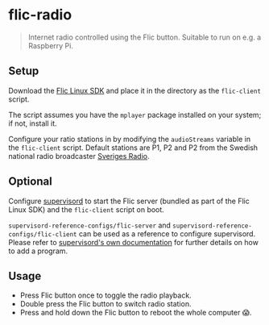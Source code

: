 # flic-radio

> Internet radio controlled using the Flic button. Suitable to run on e.g. a Raspberry Pi.

## Setup

Download the [Flic Linux SDK](https://github.com/50ButtonsEach/fliclib-linux-hci) and place it in the directory as the `flic-client` script.

The script assumes you have the `mplayer` package installed on your system; if not, install it.

Configure your ratio stations in by modifying the `audioStreams` variable in the `flic-client` script. Default stations are P1, P2 and P2 from the Swedish national radio broadcaster [Sveriges Radio](https://sverigesradio.se/).

## Optional

Configure [supervisord](http://supervisord.org/) to start the Flic server (bundled as part of the Flic Linux SDK) and the `flic-client` script on boot.

`supervisord-reference-configs/flic-server` and
`supervisord-reference-configs/flic-client` can be used as a reference to configure supervisord. Please refer to [supervisord's own documentation](http://supervisord.org/running.html#adding-a-program) for further details on how to add a program.

## Usage

- Press Flic button once to toggle the radio playback.
- Double press the Flic button to switch radio station.
- Press and hold down the Flic button to reboot the whole computer 😱.
